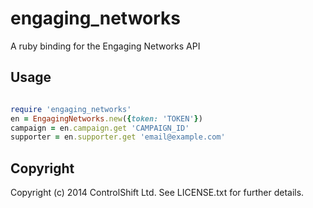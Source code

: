 # engaging_networks

A ruby binding for the Engaging Networks API

## Usage

```ruby

require 'engaging_networks'
en = EngagingNetworks.new({token: 'TOKEN'})
campaign = en.campaign.get 'CAMPAIGN_ID'
supporter = en.supporter.get 'email@example.com'

```

## Copyright

Copyright (c) 2014 ControlShift Ltd. See LICENSE.txt for
further details.

